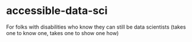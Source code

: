 # accessible-data-sci
For folks with disabilities who know they can still be data scientists (takes one to know one, takes one to show one how)
